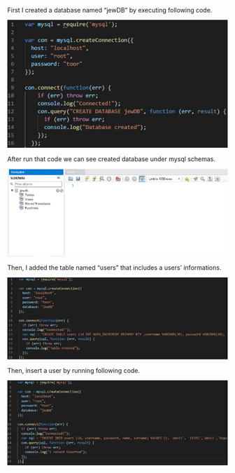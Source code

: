 First I created a database named “jewDB” by executing following code.

![picture](images/1.PNG)

After run that code we can see created database under mysql schemas.

![picture](images/2.PNG)

Then, I added the table named “users” that includes a users’ informations.

![picture](images/3.PNG)

Then, insert a user by running following code.

![picture](images/4.PNG)


